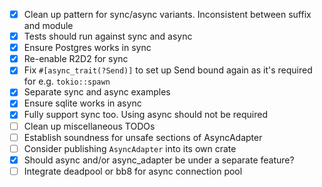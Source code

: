 * [x] Clean up pattern for sync/async variants. Inconsistent between suffix and module
* [x] Tests should run against sync and async
* [x] Ensure Postgres works in sync
* [x] Re-enable R2D2 for sync
* [x] Fix `#[async_trait(?Send)]` to set up Send bound again as it's required for e.g. `tokio::spawn`
* [x] Separate sync and async examples
* [x] Ensure sqlite works in async
* [x] Fully support sync too. Using async should not be required
* [ ] Clean up miscellaneous TODOs
* [ ] Establish soundness for unsafe sections of AsyncAdapter
* [ ] Consider publishing `AsyncAdapter` into its own crate
* [x] Should async and/or async_adapter be under a separate feature?
* [ ] Integrate deadpool or bb8 for async connection pool
